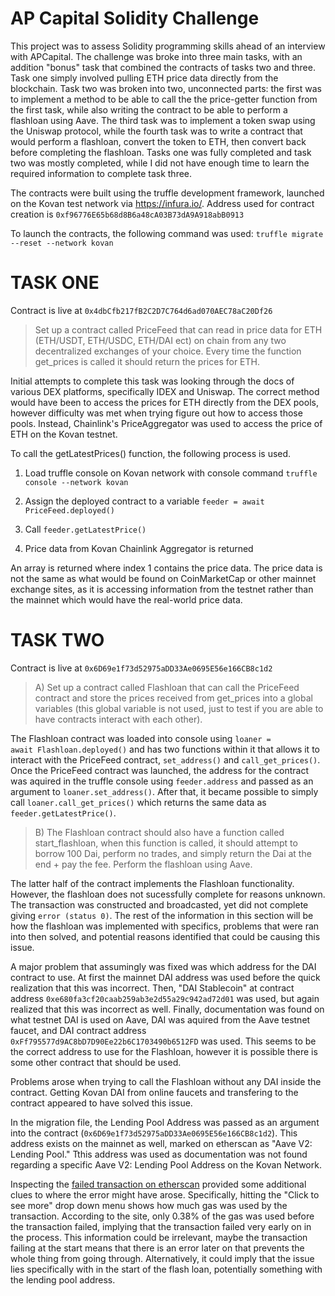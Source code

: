 # AP Capital Solidity Challenge

This project was to assess Solidity programming skills ahead of an interview with APCapital. The challenge was broke into three main tasks, with an addition "bonus" task that combined the contracts of tasks two and three. Task one simply involved pulling ETH price data directly from the blockchain. Task two was broken into two, unconnected parts: the first was to implement a method to be able to call the the price-getter function from the first task, while also writing the contract to be able to perform a flashloan using Aave. The third task was to implement a token swap using the Uniswap protocol, while the fourth task was to write a contract that would perform a flashloan, convert the token to ETH, then convert back before completing the flashloan. Tasks one was fully completed and task two was mostly completed, while I did not have enough time to learn the required information to complete task three. 

The contracts were built using the truffle development framework, launched on the Kovan test network via https://infura.io/. Address used for contract creation is <code>0xf96776E65b68d8B6a48cA03B73dA9A918abB0913</code>

To launch the contracts, the following command was used: <code>truffle migrate --reset --network kovan</code>

# TASK ONE

Contract is live at <code>0x4dbCfb217fB2C2D7C764d6ad070AEC78aC20Df26</code>

> Set up a contract called PriceFeed that can read in price data for ETH
(ETH/USDT, ETH/USDC,  ETH/DAI ect) on chain from any two decentralized 
exchanges of your choice. Every time the function get_prices is called 
it should return the prices for ETH.

Initial attempts to complete this task was looking through the docs of various DEX platforms, specifically IDEX and Uniswap. The correct method would have been to access the prices for ETH directly from the DEX pools, however difficulty was met when trying figure out how to access those pools. Instead, Chainlink's PriceAggregator was used to access the price of ETH on the Kovan testnet.

To call the getLatestPrices() function, the following process is used. 

1. Load truffle console on Kovan network with console command <code>truffle console --network kovan</code>

2. Assign the deployed contract to a variable <code>feeder = await PriceFeed.deployed()</code>

3. Call <code>feeder.getLatestPrice()</code>

4. Price data from Kovan Chainlink Aggregator is returned

An array is returned where index 1 contains the price data. The price data is not the same as what would be found on CoinMarketCap or other mainnet exchange sites, as it is accessing information from the testnet rather than the mainnet which would have the real-world price data. 

# TASK TWO

Contract is live at <code>0x6D69e1f73d52975aDD33Ae0695E56e166CB8c1d2</code>

>A) Set up a contract called Flashloan that can call 
the PriceFeed contract and store the prices received 
from get_prices into a global variables (this 
global variable is not used, just to test if you are
able to have contracts interact with each other).

The Flashloan contract was loaded into console using <code>loaner = await Flashloan.deployed()</code> and has two functions within it that allows it to interact with the PriceFeed contract, <code>set_address()</code> and <code>call_get_prices()</code>. Once the PriceFeed contract was launched, the address for the contract was aquired in the truffle console using <code>feeder.address</code> and passed as an argument to <code>loaner.set_address()</code>. After that, it became possible to simply call <code>loaner.call_get_prices()</code> which returns the same data as <code>feeder.getLatestPrice()</code>. 

>B) The Flashloan contract should also have a function 
called start_flashloan, when this function is 
called, it should attempt to borrow 100 Dai, perform 
no trades, and simply return the Dai at the end + pay 
the fee. Perform the flashloan using Aave.

The latter half of the contract implements the Flashloan functionality. However, the flashloan does not sucessfully complete for reasons unknown. The transaction was constructed and broadcasted, yet did not complete giving <code>error (status 0)</code>. The rest of the information in this section will be how the flashloan was implemented with specifics, problems that were ran into then solved, and potential reasons identified that could be causing this issue.

A major problem that assumingly was fixed was which address for the DAI contract to use. At first the mainnet DAI address was used before the quick realization that this was incorrect. Then, "DAI Stablecoin" at contract address <code>0xe680fa3cf20caab259ab3e2d55a29c942ad72d01</code> was used, but again realized that this was incorrect as well. Finally, documentation was found on what testnet DAI is used on Aave, DAI was aquired from the Aave testnet faucet, and DAI contract address <code>0xFf795577d9AC8bD7D90Ee22b6C1703490b6512FD</code> was used. This seems to be the correct address to use for the Flashloan, however it is possible there is some other contract that should be used.

Problems arose when trying to call the Flashloan without any DAI inside the contract. Getting Kovan DAI from online faucets and transfering to the contract appeared to have solved this issue. 

In the migration file, the Lending Pool Address was passed as an argument into the contract (<code>0x6D69e1f73d52975aDD33Ae0695E56e166CB8c1d2</code>). This address exists on the mainnet as well, marked on etherscan as "Aave V2: Lending Pool." Tthis address was used as documentation was not found regarding a specific Aave V2: Lending Pool Address on the Kovan Network.

Inspecting the [failed transaction on etherscan](https://kovan.etherscan.io/tx/0x5d070a9f7b6694fa19b511d355cbaf7bed942ff9d04c550013fb745214fd3921) provided some additional clues to where the error might have arose. Specifically, hitting the "Click to see more" drop down menu shows how much gas was used by the transaction. According to the site, only 0.38% of the gas was used before the transaction failed, implying that the transaction failed very early on in the process. This information could be irrelevant, maybe the transaction failing at the start means that there is an error later on that prevents the whole thing from going through. Alternatively, it could imply that the issue lies specifically with in the start of the flash loan, potentially something with the lending pool address. 











